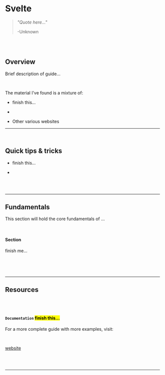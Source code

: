 # **Svelte**

> _"Quote here..."_
>
> -Unknown

<br>
<br>

## Overview

Brief description of guide...

<br>

The material I've found is a mixture of:

-   finish this...

-

-   Other various websites

---

<br>

## **Quick tips & tricks**

-   finish this...

-

<br>
<br>

---

## **Fundamentals**

This section will hold the core fundamentals of ...

<br>

#### **Section**

finish me...

```

```

<br>
<br>

---

## **Resources**

<br>
<br>

#### **`Documentation`** <mark>finish this...</mark>

For a more complete guide with more examples, visit:

<br>

[website]()

<br>
<br>

---
